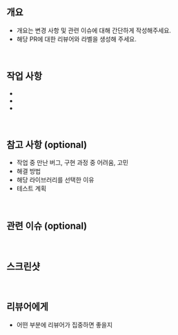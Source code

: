 ## 개요

- 개요는 변경 사항 및 관련 이슈에 대해 간단하게 작성해주세요.
- 해당 PR에 대한 리뷰어와 라벨을 생성해 주세요.

<br>

## 작업 사항

-
-
-

<br>

## 참고 사항 (optional)

- 작업 중 만난 버그, 구현 과정 중 어려움, 고민
- 해결 방법
- 해당 라이브러리를 선택한 이유
- 테스트 계획

<br>

## 관련 이슈 (optional)

<br>

## 스크린샷

<br>

## 리뷰어에게

- 어떤 부분에 리뷰어가 집중하면 좋을지

<br>
